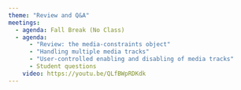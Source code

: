 ```yaml
---
theme: "Review and Q&A"
meetings:
  - agenda: Fall Break (No Class)
  - agenda:
      - "Review: the media-constraints object"
      - "Handling multiple media tracks"
      - "User-controlled enabling and disabling of media tracks"
      - Student questions
    video: https://youtu.be/QLfBWpRDKdk
---
```

